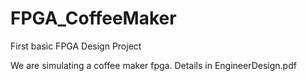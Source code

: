 # FPGA_CoffeeMaker
First basic FPGA Design Project

We are simulating a coffee maker fpga. Details in EngineerDesign.pdf
